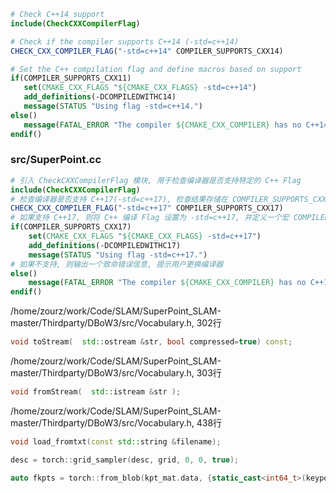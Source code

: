 ```cmake
# Check C++14 support
include(CheckCXXCompilerFlag)

# Check if the compiler supports C++14 (-std=c++14)
CHECK_CXX_COMPILER_FLAG("-std=c++14" COMPILER_SUPPORTS_CXX14)

# Set the C++ compilation flag and define macros based on support
if(COMPILER_SUPPORTS_CXX11)
   set(CMAKE_CXX_FLAGS "${CMAKE_CXX_FLAGS} -std=c++14")
   add_definitions(-DCOMPILEDWITHC14)
   message(STATUS "Using flag -std=c++14.")
else()
   message(FATAL_ERROR "The compiler ${CMAKE_CXX_COMPILER} has no C++14 support. Please use a different C++ compiler.")
endif()
```

### src/SuperPoint.cc

```cmake
# 引入 CheckCXXCompilerFlag 模块, 用于检查编译器是否支持特定的 C++ Flag
include(CheckCXXCompilerFlag)
# 检查编译器是否支持 C++17(-std=c++17), 检查结果存储在 COMPILER_SUPPORTS_CXX17
CHECK_CXX_COMPILER_FLAG("-std=c++17" COMPILER_SUPPORTS_CXX17)
# 如果支持 C++17, 则将 C++ 编译 Flag 设置为 -std=c++17, 并定义一个宏 COMPILEDWITHC17
if(COMPILER_SUPPORTS_CXX17)
    set(CMAKE_CXX_FLAGS "${CMAKE_CXX_FLAGS} -std=c++17")
    add_definitions(-DCOMPILEDWITHC17)
    message(STATUS "Using flag -std=c++17.")
# 如果不支持, 则输出一个致命错误信息, 提示用户更换编译器
else()
    message(FATAL_ERROR "The compiler ${CMAKE_CXX_COMPILER} has no C++17 support. Please use a different C++ compiler.")
endif()
```

/home/zourz/work/Code/SLAM/SuperPoint_SLAM-master/Thirdparty/DBoW3/src/Vocabulary.h, 302行
```c++
void toStream(  std::ostream &str, bool compressed=true) const;
```

/home/zourz/work/Code/SLAM/SuperPoint_SLAM-master/Thirdparty/DBoW3/src/Vocabulary.h, 303行
```c++
void fromStream(  std::istream &str );
```

/home/zourz/work/Code/SLAM/SuperPoint_SLAM-master/Thirdparty/DBoW3/src/Vocabulary.h, 438行
```c++
void load_fromtxt(const std::string &filename);
```


```c++
desc = torch::grid_sampler(desc, grid, 0, 0, true);
```

```c++
auto fkpts = torch::from_blob(kpt_mat.data, {static_cast<int64_t>(keypoints.size()), 2}, torch::kFloat);
```
